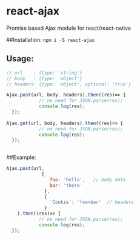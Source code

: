# react-ajax
Promise based Ajax module for react/react-native

##Installation:
```npm i -S react-ajax```

## Usage:

```javascript
// url    : {type: 'string'}
// body   : {type: 'object'}
// headers: {type: 'object', optional: 'true'}

Ajax.post(url, body, headers).then((res)=> {
            // no need for JSON.parse(res);  
            console.log(res);  
  });
  
Ajax.get(url, body, headers).then((res)=> {
            // no need for JSON.parse(res);  
            console.log(res);  
  });
  
```

##Example:
```javascript
Ajax.post(url, 
             { 
                foo: 'hello',   // body data
                bar: 'there'
              }, 
              { 
                'Cookie': 'foo=bar'  // headers
              }
    ).then((res)=> {
            // no need for JSON.parse(res);  
            console.log(res);  
  });
```
